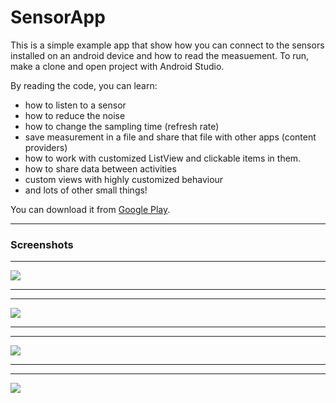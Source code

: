 # SensorApp

This is a simple example app that show how you can connect to the sensors installed on an android device and how to read the measuement. To run, make a clone and open project with Android Studio.


By reading the code, you can learn:
 * how to listen to a sensor
 * how to reduce the noise
 * how to change the sampling time (refresh rate)
 * save measurement in a file and share that file with other apps (content providers)
 * how to work with customized ListView and clickable items in them.
 * how to share data between activities
 * custom views with highly customized behaviour
 * and lots of other small things!



You can download it from [Google Play](https://play.google.com/store/apps/details?id=com.itskasra.devicesensormanager).


---
### Screenshots

---

![](https://raw.githubusercontent.com/githubsaturn/DeviceSensorManager/master/screenshots/2015-07-18%2023.38.27.png)

---
---
![](https://raw.githubusercontent.com/githubsaturn/DeviceSensorManager/master/screenshots/2015-07-18%2023.38.42.png)

---
---
![](https://raw.githubusercontent.com/githubsaturn/DeviceSensorManager/master/screenshots/2015-07-18%2023.38.49.png)

---
---
![](https://raw.githubusercontent.com/githubsaturn/DeviceSensorManager/master/screenshots/2015-07-18%2023.38.58.png)

